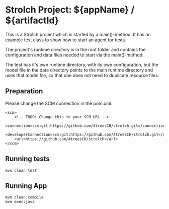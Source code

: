 Strolch Project: ${appName} / ${artifactId} 
======================================

This is a Strolch project which is started by a main()-method. It has an example
test class to show how to start an agent for tests.

The project's runtime directory is in the root folder and contains the 
configuration and data files needed to start via the main()-method.

The test has it's own runtime directory, with its own configuration, but the 
model file in the data directory points to the main runtime directory and uses 
that model file, so that one does not need to duplicate resource files.

Preparation
------------------

Please change the SCM connection in the pom.xml:

    <scm>
        <!-- TODO: Change this to your SCM URL -->
        <connection>scm:git:https://github.com/4treesCH/strolch.git</connection>
        <developerConnection>scm:git:https://github.com/4treesCH/strolch.git</developerConnection>
        <url>https://github.com/4treesCH/strolch</url>
    </scm>

Running tests
-------------------------

    mvn clean test


Running App
--------------------------

    mvn clean compile
    mvn exec:java

